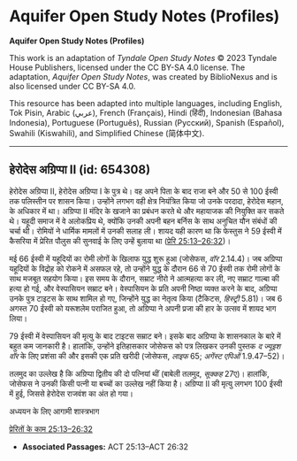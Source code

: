 # Aquifer Open Study Notes (Profiles)

**Aquifer Open Study Notes (Profiles)**

This work is an adaptation of *Tyndale Open Study Notes* © 2023 Tyndale House Publishers, licensed under the CC BY\-SA 4\.0 license. The adaptation, *Aquifer Open Study Notes*, was created by BiblioNexus and is also licensed under CC BY\-SA 4\.0\.

This resource has been adapted into multiple languages, including English, Tok Pisin, Arabic (عربي), French (Français), Hindi (हिंदी), Indonesian (Bahasa Indonesia), Portuguese (Português), Russian (Русский), Spanish (Español), Swahili (Kiswahili), and Simplified Chinese (简体中文).



--------------------------------

## हेरोदेस अग्रिप्पा II (id: 654308)

हेरोदेस अग्रिप्पा II, हेरोदेस अग्रिप्पा I के पुत्र थे। वह अपने पिता के बाद राजा बने और 50 से 100 ईस्वी तक पलिस्तीन पर शासन किया। उन्होंने लगभग वही क्षेत्र नियंत्रित किया जो उनके परदादा, हेरोदेस महान, के अधिकार में था। अग्रिप्पा II मंदिर के खजाने का प्रबंधन करते थे और महायाजक की नियुक्ति कर सकते थे। यहूदी समाज में वे अलोकप्रिय थे, क्योंकि उनकी अपनी बहन बर्निस के साथ अनुचित यौन संबंधों की चर्चा थी। रोमियों ने धार्मिक मामलों में उनकी सलाह ली। शायद यही कारण था कि फेस्तुस ने 59 ईस्वी में कैसरिया में प्रेरित पौलुस की सुनवाई के लिए उन्हें बुलाया था ([प्रेरि 25:13–26:32](https://ref.ly/Acts25:13-Acts26:32))।

मई 66 ईस्वी में यहूदियों का रोमी लोगों के खिलाफ युद्ध शुरू हुआ (जोसेफस, *वॉर* 2\.14\.4\)। जब अग्रिप्पा यहूदियों के विद्रोह को रोकने में असफल रहे, तो उन्होंने युद्ध के दौरान 66 से 70 ईस्वी तक रोमी लोगों के साथ मजबूत सहयोग किया। इस समय के दौरान, सम्राट नीरो ने आत्महत्या कर ली, नए सम्राट गाल्बा की हत्या हो गई, और वेस्पासियन सम्राट बने। वेस्पासियन के प्रति अपनी निष्ठा व्यक्त करने के बाद, अग्रिप्पा उनके पुत्र टाइटस के साथ शामिल हो गए, जिन्होंने युद्ध का नेतृत्व किया (टैकिटस, *हिस्ट्री* 5\.81\)। जब 6 अगस्त 70 ईस्वी को यरूशलेम पराजित हुआ, तो अग्रिप्पा ने अपनी प्रजा की हार के उत्सव में शायद भाग लिया।

79 ईस्वी में वेस्पासियन की मृत्यु के बाद टाइटस सम्राट बने। इसके बाद अग्रिप्पा के शासनकाल के बारे में बहुत कम जानकारी है। हालांकि, उन्होंने इतिहासकार जोसेफस को पत्र लिखकर उनकी पुस्तक *द ज्यूइश वॉर* के लिए प्रशंसा की और इसकी एक प्रति खरीदी (जोसेफस, *लाइफ* 65; *अगेंस्ट एपिओं* 1\.9\.47–52\)।

तलमुद का उल्लेख है कि अग्रिप्पा द्वितीय की दो पत्नियां थीं (बाबेली तलमुद, *सूक्कह* 27ए)। हालांकि, जोसेफस ने उनकी किसी पत्नी या बच्चों का उल्लेख नहीं किया है। अग्रिप्पा II की मृत्यु लगभग 100 ईस्वी में हुई, जिससे हेरोदेस राजवंश का अंत हो गया।

अध्ययन के लिए आगामी शास्त्रभाग

[प्रेरितों के काम 25:13–26:32](https://ref.ly/Acts25:13-Acts26:32)

* **Associated Passages:** ACT 25:13–ACT 26:32


